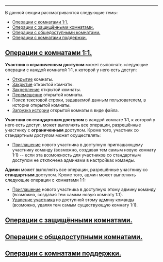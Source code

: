 ***

В данной секции рассматриваются следующие темы:

 - [Операции с комнатами 1:1.](/articles/ru/rooms/operations#operations-1-1)
 - [Операции с защищёнными комнатами.](/articles/ru/rooms/operations#operations-restricted)
 - [Операции с общедоступными комнатами.](/articles/ru/rooms/operations#operations-unrestricted)
 - [Операции с комнатами поддержки.](/articles/ru/rooms/operations#operations-support)

## <a href="#operations-1-1" name="operations-1-1">Операции с комнатами 1:1.</a>

**Участник с ограниченным доступом** может выполнять следующие операции с каждой комнатой 1:1, к которой у него есть доступ:

 - [Открытие](/articles/ru/faq/list#how-to-open-1-1) комнаты.
 - [Закрытие](/articles/ru/faq/list#how-to-close-open-room) открытой комнаты.
 - [Закрепление](/articles/ru/faq/list#how-to-pin-open-room) открытой комнаты.
 - [Перемещение](/articles/ru/faq/list#how-to-move-open-room) открытой комнаты.
 - [Поиск текстовой строки](/articles/ru/faq/list#how-to-search-open-room), задаваемой данным пользователем, в истории открытой комнаты.
 - [Загрузка истории](/articles/ru/faq/list#how-to-download-room-history) открытой комнаты в виде файла.

**Участник со стандартным доступом** в каждой комнате 1:1, к которой у него есть доступ, может выполнять все операции, разрешённые участнику с **ограниченным** доступом. Кроме того, участник со стандартным доступом может осуществлять:

 - [Приглашение](/articles/ru/faq/list#how-to-invite-a-new-team-member) нового участника в доступную приглашающему участнику команду (возможно, создавая тем самым новую комнату 1:1) -- если эта возможность для участников со стандартным доступом не отключена админами в настройках команды.

**Админ** может выполнять все операции, разрешённые участнику со **стандартным** доступом. Кроме того, админ может выполнять следующие операции с комнатами 1:1:

 - [Приглашение](/articles/ru/faq/list#how-to-invite-a-new-team-member) нового участника в доступную этому админу команду (возможно, создавая тем самым новую комнату 1:1).
 - [Удаление участника](/articles/ru/faq/list#how-to-delete-a-member) из доступной этому админу команды (возможно, удаляя тем самым существующую комнату 1:1).

## <a href="#operations-restricted" name="operations-restricted">Операции с защищёнными комнатами.</a>

## <a href="#operations-unrestricted" name="operations-unrestricted">Операции с общедоступными комнатами.</a>

## <a href="#operations-support" name="operations-support">Операции с комнатами поддержки.</a>

